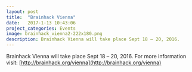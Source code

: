 ```yaml
---
layout: post
title:  "Brainhack Vienna"
date:   2017-1-13 10:43:06
project_categories: Events
image: brainhack_vienna2-222x180.png
description: Brainhack Vienna will take place Sept 18 – 20, 2016.
---
```


Brainhack Vienna will take place Sept 18 – 20, 2016. For more information visit: [http://brainhack.org/vienna](http://brainhack.org/vienna)
